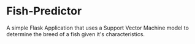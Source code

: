 # Fish-Predictor
A simple Flask Application that uses a Support Vector Machine model to determine the breed of a fish given it's characteristics.
